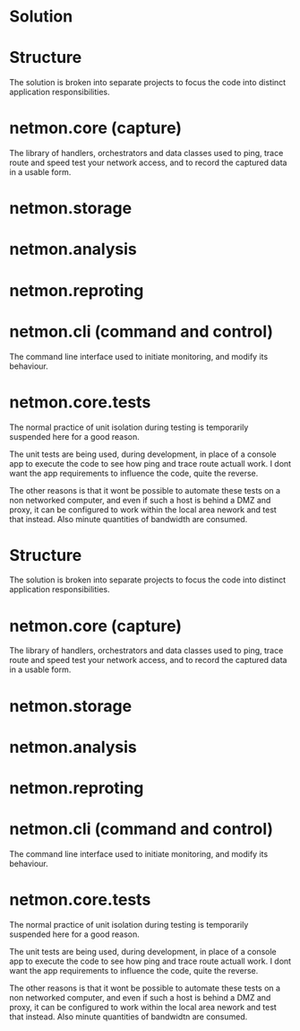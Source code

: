 # Solution

# Structure

The solution is broken into separate projects to focus the code into distinct application responsibilities.

# netmon.core (capture)

The library of handlers, orchestrators and data classes used to ping, trace route and speed test your network access, and to record the captured data in a usable form.

# netmon.storage

# netmon.analysis

# netmon.reproting

# netmon.cli (command and control)

The command line interface used to initiate monitoring, and modify its behaviour.

# netmon.core.tests

The normal practice of unit isolation during testing is temporarily suspended here for a good reason.

The unit tests are being used, during development, in place of a console app to execute the code to see how ping and trace route actuall work. I dont want the app requirements to influence the code, quite the reverse.

The other reasons is that it wont be possible to automate these tests on a non networked computer, and even if such a host is behind a DMZ and proxy, it can be configured to work within the local area nework and test that instead. Also minute quantities of bandwidth are consumed.

# Structure

The solution is broken into separate projects to focus the code into distinct application responsibilities.

# netmon.core (capture)

The library of handlers, orchestrators and data classes used to ping, trace route and speed test your network access, and to record the captured data in a usable form.

# netmon.storage

# netmon.analysis

# netmon.reproting

# netmon.cli (command and control)

The command line interface used to initiate monitoring, and modify its behaviour.

# netmon.core.tests

The normal practice of unit isolation during testing is temporarily suspended here for a good reason.

The unit tests are being used, during development, in place of a console app to execute the code to see how ping and trace route actuall work. I dont want the app requirements to influence the code, quite the reverse.

The other reasons is that it wont be possible to automate these tests on a non networked computer, and even if such a host is behind a DMZ and proxy, it can be configured to work within the local area nework and test that instead. Also minute quantities of bandwidtn are consumed.